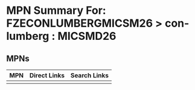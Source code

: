 



# MPN Summary For: FZECONLUMBERGMICSM26 > con-lumberg : MICSMD26

## MPNs
  

|MPN|Direct Links|Search Links|
| :--- | :--- | :--- |
||||
